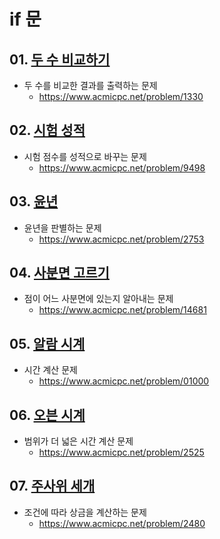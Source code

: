 # if 문

## 01. [두 수 비교하기](01330.py)
 - 두 수를 비교한 결과를 출력하는 문제
   - https://www.acmicpc.net/problem/1330
## 02. [시험 성적](09498.py)
 - 시험 점수를 성적으로 바꾸는 문제
   - https://www.acmicpc.net/problem/9498
## 03. [윤년](02753.py)
 - 윤년을 판별하는 문제
   - https://www.acmicpc.net/problem/2753
## 04. [사분면 고르기](14681.py)
 - 점이 어느 사분면에 있는지 알아내는 문제
   - https://www.acmicpc.net/problem/14681
## 05. [알람 시계](02884.py)
 - 시간 계산 문제
   - https://www.acmicpc.net/problem/01000
## 06. [오븐 시계](02525.py)
 - 범위가 더 넓은 시간 계산 문제
   - https://www.acmicpc.net/problem/2525
## 07. [주사위 세개](02480.py)
 - 조건에 따라 상금을 계산하는 문제
   - https://www.acmicpc.net/problem/2480

